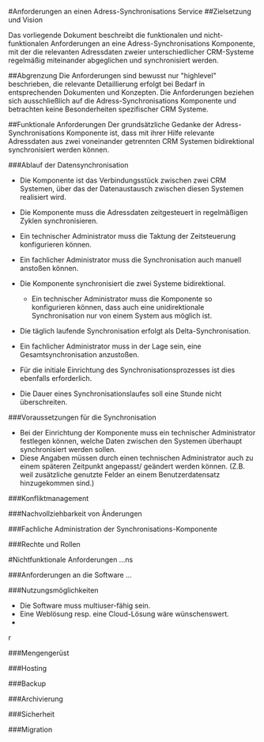#Anforderungen an einen Adress-Synchronisations Service
##Zielsetzung und Vision 

Das vorliegende Dokument beschreibt die funktionalen und nicht-funktionalen Anforderungen an eine Adress-Synchronisations Komponente, mit der die relevanten Adressdaten zweier unterschiedlicher CRM-Systeme regelmäßig miteinander abgeglichen und synchronisiert werden.

##Abgrenzung
Die Anforderungen sind bewusst nur "highlevel" beschrieben, die relevante Detaillierung erfolgt bei Bedarf in entsprechenden Dokumenten und Konzepten. Die Anforderungen beziehen sich ausschließlich auf die Adress-Synchronisations Komponente und betrachten keine Besonderheiten spezifischer CRM Systeme.


##Funktionale Anforderungen
Der grundsätzliche Gedanke der Adress-Synchronisations Komponente ist, dass mit ihrer Hilfe relevante  Adressdaten aus zwei voneinander getrennten CRM Systemen bidirektional synchronisiert werden können.


###Ablauf der Datensynchronisation
* Die Komponente ist das Verbindungsstück zwischen zwei CRM Systemen, über das der Datenaustausch zwischen diesen Systemen realisiert wird.

* Die Komponente muss die Adressdaten zeitgesteuert in regelmäßigen Zyklen synchronisieren.
 * Ein technischer Administrator muss die Taktung der Zeitsteuerung konfigurieren können.
 * Ein fachlicher Administrator muss die Synchronisation auch manuell anstoßen können.
 

* Die Komponente synchronisiert die zwei Systeme bidirektional.
    * Ein technischer Administrator muss die Komponente so konfigurieren können, dass auch eine unidirektionale Synchronisation nur von einem System aus möglich ist.


* Die täglich laufende Synchronisation erfolgt als Delta-Synchronisation.
 * Ein fachlicher Administrator muss in der Lage sein, eine Gesamtsynchronisation anzustoßen.
 * Für die initiale Einrichtung des Synchronisationsprozesses ist dies ebenfalls erforderlich.


* Die Dauer eines Synchronisationslaufes soll eine Stunde nicht überschreiten. 

###Voraussetzungen für die Synchronisation
* Bei der Einrichtung der Komponente muss ein technischer Administrator festlegen können, welche Daten zwischen den Systemen überhaupt synchronisiert werden sollen.
 * Diese Angaben müssen durch einen technischen Administrator auch zu einem späteren Zeitpunkt angepasst/ geändert werden können. (Z.B. weil zusätzliche genutzte Felder an einem Benutzerdatensatz hinzugekommen sind.)


###Konfliktmanagement



###Nachvollziehbarkeit von Änderungen


###Fachliche Administration der Synchronisations-Komponente


###Rechte und Rollen


#Nichtfunktionale Anforderungen
...ns

###Anforderungen an die Software
...

###Nutzungsmöglichkeiten
* Die Software muss multiuser-fähig sein.
* Eine Weblösung resp. eine Cloud-Lösung wäre wünschenswert.
* 
r

###Mengengerüst


###Hosting


###Backup


###Archivierung



###Sicherheit



###Migration 
